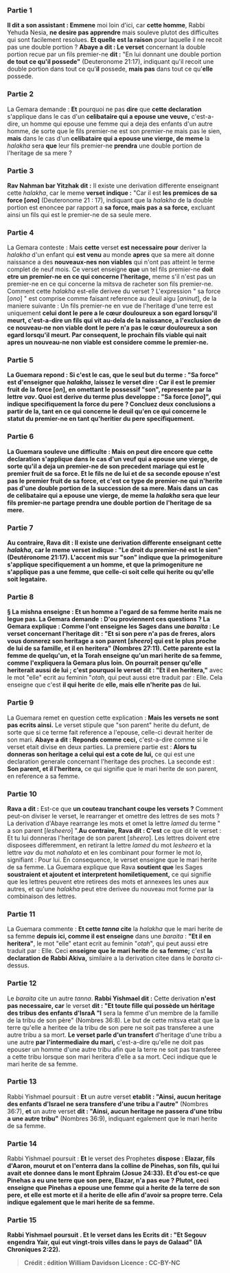
### Partie 1
<b>Il dit a son assistant : Emmene</b> moi loin d'ici, car <b>cette homme</b>, Rabbi Yehuda Nesia, <b>ne desire pas apprendre</b> mais souleve plutot des difficultes qui sont facilement resolues. <b>Et quelle est la raison</b> pour laquelle il ne recoit pas une double portion ? <b>Abaye a dit : Le verset</b> concernant la double portion recue par un fils premier-ne <b>dit :</b> "En lui donnant une double portion <b>de tout ce qu'il possede"</b> (Deuteronome 21:17), indiquant qu'il recoit une double portion dans tout ce qu'<b>il</b> possede, <b>mais pas</b> dans tout ce qu'<b>elle</b> possede.

### Partie 2
La Gemara demande : <b>Et</b> pourquoi ne pas <b>dire</b> que <b>cette declaration</b> s'applique dans le cas d'un <b>celibataire qui a epouse une veuve,</b> c'est-a-dire, un homme qui epouse une femme qui a deja des enfants d'un autre homme, de sorte que le fils premier-ne est son premier-ne mais pas le sien, <b>mais</b> dans le cas d'un <b>celibataire qui a epouse une vierge, de meme</b> la <i>halakha</i> sera <b>que</b> leur fils premier-ne <b>prendra</b> une double portion de l'heritage de sa mere ?

### Partie 3
<b>Rav Nahman bar Yitzhak dit :</b> Il existe une derivation differente enseignant cette <i>halakha</i>, car le meme <b>verset indique :</b> "Car il est <b>les premices de sa force [<i>ono</i>]</b> (Deuteronome 21 : 17), indiquant que la <i>halakha</i> de la double portion est enoncee par rapport a <b>sa force, mais pas a sa force,</b> excluant ainsi un fils qui est le premier-ne de sa seule mere.

### Partie 4
La Gemara conteste : Mais <b>cette</b> verset <b>est necessaire pour</b> deriver la <i>halakha</i> d'un enfant qui <b>est venu</b> au monde <b>apres</b> que sa mere ait donne naissance a des <b>nouveaux-nes non viables</b> qui n'ont pas atteint le terme complet de neuf mois. Ce verset enseigne <b>que</b> un tel fils premier-ne <b>doit etre un premier-ne en ce qui concerne l'heritage,</b> meme s'il n'est pas un premier-ne en ce qui concerne la mitsva de racheter son fils premier-ne. Comment cette <i>halakha</i> est-elle derivee du verset ? L'expression " sa force [<i>ono</i>] " est comprise comme faisant reference au deuil aigu [<i>aninut</i>], de la maniere suivante : Un fils premier-ne en vue de l'heritage d'une terre est uniquement <b>celui dont le pere a le <b>cœur douloureux a son egard</b> lorsqu'il meurt, c'est-a-dire un fils qui vit au-dela de la naissance, <b>a l'exclusion de ce</b> nouveau-ne non viable <b>dont le pere n'a pas le <b>cœur douloureux a son egard</b> lorsqu'il meurt. Par consequent, le prochain fils viable qui nait apres un nouveau-ne non viable est considere comme le premier-ne.

### Partie 5
La Guemara repond : <b>Si c'est le cas,</b> que le seul but du terme : "Sa force" est d'enseigner que <i>halakha</i>, <b>laissez le verset dire : Car il est le premier fruit de la force [<i>on</i>],</b> en omettant le possessif "son", represente par la lettre <i>vav</i>. <b>Quoi</b> est derive du terme plus developpe : <b>"Sa force [<i>ono</i>]",</b> qui indique specifiquement la force du pere ? <b>Concluez deux</b> conclusions <b>a partir de la,</b> tant en ce qui concerne le deuil qu'en ce qui concerne le statut du premier-ne en tant qu'heritier du pere specifiquement.

### Partie 6
La Guemara souleve une difficulte : <b>Mais</b> on peut <b>dire encore</b> que <b>cette declaration</b> s'applique dans le cas d'un <b>veuf qui a epouse une vierge,</b> de sorte qu'il a deja un premier-ne de son precedent mariage qui est le premier fruit de sa force. Et le fils ne de lui et de sa seconde epouse n'est pas le premier fruit de sa force, et c'est ce type de premier-ne qui n'herite pas d'une double portion de la succession de sa mere. <b>Mais</b> dans un cas de <b>celibataire qui a epouse une vierge, de meme</b> la <i>halakha</i> sera <b>que</b> leur fils premier-ne partage <b>prendra</b> une double portion de l'heritage de sa mere.

### Partie 7
<b>Au contraire, Rava dit :</b> Il existe une derivation differente enseignant cette <i>halakha</i>, car le meme <b>verset indique : "Le droit du premier-né est le sien"</b> (Deutéronome 21:17). L'accent mis sur "son" indique que <b>la primogeniture</b> s'applique specifiquement <b>a un homme, et que la primogeniture ne</b> s'applique pas <b>a une femme,</b> que celle-ci soit celle qui herite ou qu'elle soit legataire.

### Partie 8
§ La mishna enseigne : <b>Et un homme</b> a l'egard de <b>sa femme</b> herite mais ne legue pas. La Gemara demande : <b>D'ou proviennent ces questions</b> ? La Gemara explique : <b>Comme l'ont enseigne les Sages</b> dans une <i>baraita</i> : Le verset concernant l'heritage dit : "Et si son pere n'a pas de freres, alors vous donnerez son heritage a <b>son parent [<i>sheero</i>]</b> qui est le plus proche de lui de sa famille, et il en heritera" (Nombres 27:11). <b>Cette</b> parente est <b>la femme de quelqu'un,</b> et la Torah <b>enseigne qu'un mari herite</b> de <b>sa femme,</b> comme l'expliquera la Gemara plus loin. On <b>pourrait</b> penser qu'elle heriterait aussi</b> de <b>lui</b> ; c'est pourquoi le verset dit : "Et il en heritera,"</b> avec le mot "elle" ecrit au feminin "<i>otah</i>, qui peut aussi etre traduit par : Elle. Cela enseigne que c'est <b>il qui herite</b> de <b>elle, mais elle n'herite pas</b> de <b>lui.</b>

### Partie 9
La Guemara remet en question cette explication : <b>Mais les versets ne sont pas ecrits ainsi.</b> Le verset stipule que "son parent" herite du defunt, de sorte que si ce terme fait reference a l'epouse, celle-ci devrait heriter de son mari. <b>Abaye a dit : Reponds comme ceci,</b> c'est-a-dire comme si le verset etait divise en deux parties. La premiere partie est : <b>Alors tu donneras son heritage a celui qui est a cote de lui,</b> ce qui est une declaration generale concernant l'heritage des proches. La seconde est : <b>Son parent, et il l'heritera,</b> ce qui signifie que le mari herite de son parent, en reference a sa femme.

### Partie 10
<b>Rava a dit :</b> Est-ce que <b>un couteau tranchant coupe les versets ?</b> Comment peut-on diviser le verset, le rearranger et omettre des lettres de ses mots ? La derivation d'Abaye rearrange les mots et omet la lettre <i>lamed</i> du terme " a son parent [<i>lesheero</i>] ".<b>Au contraire, Rava dit : C'est</b> ce que dit le verset</b> : Et tu lui donneras l'heritage de son parent [<i>sheero</i>].</b> Les lettres doivent etre disposees differemment, en retirant la lettre <i>lamed</i> du mot <i>lesheero</i> et la lettre <i>vav</i> du mot <i>nahalato</i> et en les combinant pour former le mot <i>lo</i>, signifiant : Pour lui. En consequence, le verset enseigne que le mari herite de sa femme. La Guemara explique que Rava <b>soutient que</b> les Sages <b>soustraient et ajoutent et interpretent homiletiquement,</b> ce qui signifie que les lettres peuvent etre retirees des mots et annexees les unes aux autres, et qu'une <i>halakha</i> peut etre derivee du nouveau mot forme par la combinaison des lettres.

### Partie 11
La Guemara commente : <b>Et cette <i>tanna</i> cite</b> la <i>halakha</i> que le mari herite de sa femme <b>depuis ici, comme il est enseigne</b> dans une <i>baraita</i> : <b>"Et il en heritera"</b>, le mot "elle" etant ecrit au feminin "<i>otah</i>", qui peut aussi etre traduit par : Elle. Ceci <b>enseigne que le mari herite</b> de <b>sa femme;</b> c'est <b>la declaration de Rabbi Akiva,</b> similaire a la derivation citee dans le <i>baraita</i> ci-dessus.

### Partie 12
Le <i>baraita</i> cite un autre <i>tanna</i>. <b>Rabbi Yishmael dit :</b> Cette derivation <b>n'est pas necessaire, car</b> le verset <b>dit : "Et toute fille qui possède un héritage des tribus des enfants d'IsraA "l</b> sera la femme d'un membre de la famille</b> de la tribu de son père" (Nombres 36:8). Le but de cette mitsva etait que la terre qu'elle a heritee de la tribu de son pere ne soit pas transferee a une autre tribu a sa mort. <b>Le verset parle d'un transfert</b> d'heritage d'une tribu a une autre <b>par l'intermediaire du mari,</b> c'est-a-dire qu'elle ne doit pas epouser un homme d'une autre tribu afin que la terre ne soit pas transferee a cette tribu lorsque son mari heritera d'elle a sa mort. Ceci indique que le mari herite de sa femme.

### Partie 13
Rabbi Yishmael poursuit : <b>Et</b> un autre verset <b>etablit : "Ainsi, aucun heritage des enfants d'Israel ne sera transfere d'une tribu a l'autre"</b> (Nombres 36:7), <b>et</b> un autre verset <b>dit : "Ainsi, aucun heritage ne passera d'une tribu a une autre tribu"</b> (Nombres 36:9), indiquant egalement que le mari herite de sa femme.

### Partie 14
Rabbi Yishmael poursuit : <b>Et</b> le verset des Prophetes <b>dispose : <b>Elazar, fils d'Aaron, mourut et on l'enterra dans la colline de Pinehas, son fils,</b> qui lui avait ete donnee dans le mont Ephraim (Josue 24:33). <b>Et d'ou</b> est-ce que <b>Pinehas a eu</b> une terre <b>que</b> son pere, <b>Elazar, n'a pas eue ? Plutot,</b> ceci <b>enseigne que Pinehas a epouse une femme</b> qui a herite de la terre de son pere, <b>et elle est morte et il a herite</b> de <b>elle</b> afin d'avoir sa propre terre. Cela indique egalement que le mari herite de sa femme.

### Partie 15
Rabbi Yishmael poursuit . <b>Et</b> le verset dans les Ecrits <b>dit : "Et Segouv engendra Yair, qui eut vingt-trois villes dans le pays de Galaad"</b> (IA Chroniques 2:22).

>Crédit : édition William Davidson
>Licence : CC-BY-NC
